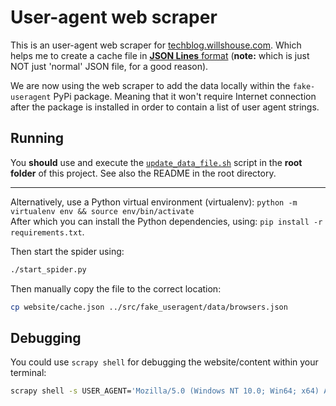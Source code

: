 # User-agent web scraper

This is an user-agent web scraper for [techblog.willshouse.com](https://techblog.willshouse.com/2012/01/03/most-common-user-agents/). Which helps me to create a cache file in [**JSON Lines** format](https://jsonlines.org/) (**note:** which is just NOT just 'normal' JSON file, for a good reason).

We are now using the web scraper to add the data locally within the `fake-useragent` PyPi package. Meaning that it won't require Internet connection after the package is installed in order to contain a list of user agent strings.

## Running

You **should** use and execute the [`update_data_file.sh`](../update_data_file.sh) script in the **root folder** of this project. See also the README in the root directory.

---

Alternatively, use a Python virtual environment (virtualenv): `python -m virtualenv env && source env/bin/activate`  
After which you can install the Python dependencies, using: `pip install -r requirements.txt`.

Then start the spider using:

```sh
./start_spider.py
```

Then manually copy the file to the correct location:

```sh
cp website/cache.json ../src/fake_useragent/data/browsers.json
```

## Debugging

You could use `scrapy shell` for debugging the website/content within your terminal:

```sh
scrapy shell -s USER_AGENT='Mozilla/5.0 (Windows NT 10.0; Win64; x64) AppleWebKit/537.36 (KHTML, like Gecko) Chrome/110.0.0.0 Safari/537.36' 'https://webcache.googleusercontent.com/search?q=cache:https%3A%2F%2Ftechblog.willshouse.com%2F2012%2F01%2F03%2Fmost-common-user-agents%2F'
```
